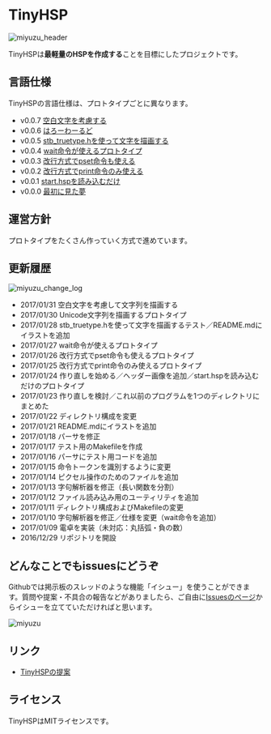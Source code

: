 # TinyHSP

![miyuzu_header](https://cloud.githubusercontent.com/assets/13228693/22240053/9dba8334-e25c-11e6-8543-7a537abf6664.png)

TinyHSPは**最軽量のHSPを作成する**ことを目標にしたプロジェクトです。

## 言語仕様

TinyHSPの言語仕様は、プロトタイプごとに異なります。

- v0.0.7 [空白文字を考慮する](https://github.com/dolphilia/tinyhsp/tree/master/07_whitespace)
- v0.0.6 [はろーわーるど](https://github.com/dolphilia/tinyhsp/tree/master/06_helloworld)
- v0.0.5 [stb_truetype.hを使って文字を描画する](https://github.com/dolphilia/tinyhsp/tree/master/05_truetype)
- v0.0.4 [wait命令が使えるプロトタイプ](https://github.com/dolphilia/tinyhsp/tree/master/04_wait)
- v0.0.3 [改行方式でpset命令も使える](https://github.com/dolphilia/tinyhsp/tree/master/03_pset)
- v0.0.2 [改行方式でprint命令のみ使える](https://github.com/dolphilia/tinyhsp/tree/master/02_print)
- v0.0.1 [start.hspを読み込むだけ](https://github.com/dolphilia/tinyhsp/tree/master/01_file_to_array)
- v0.0.0 [最初に見た夢](https://github.com/dolphilia/tinyhsp/tree/master/00_start)

## 運営方針

プロトタイプをたくさん作っていく方式で進めています。

## 更新履歴

![miyuzu_change_log](https://cloud.githubusercontent.com/assets/13228693/22394825/6cfac8fc-e56e-11e6-9a29-26bcff971422.png)

- 2017/01/31 空白文字を考慮して文字列を描画する
- 2017/01/30 Unicode文字列を描画するプロトタイプ
- 2017/01/28 stb_truetype.hを使って文字を描画するテスト／README.mdにイラストを追加
- 2017/01/27 wait命令が使えるプロトタイプ
- 2017/01/26 改行方式でpset命令も使えるプロトタイプ
- 2017/01/25 改行方式でprint命令のみ使えるプロトタイプ
- 2017/01/24 作り直しを始める／ヘッダー画像を追加／start.hspを読み込むだけのプロトタイプ
- 2017/01/23 作り直しを検討／これ以前のプログラムを1つのディレクトリにまとめた
- 2017/01/22 ディレクトリ構成を変更
- 2017/01/21 README.mdにイラストを追加
- 2017/01/18 パーサを修正
- 2017/01/17 テスト用のMakefileを作成
- 2017/01/16 パーサにテスト用コードを追加
- 2017/01/15 命令トークンを識別するように変更
- 2017/01/14 ピクセル操作のためのファイルを追加
- 2017/01/13 字句解析器を修正（長い関数を分割）
- 2017/01/12 ファイル読み込み用のユーティリティを追加
- 2017/01/11 ディレクトリ構成およびMakefileの変更
- 2017/01/10 字句解析器を修正／仕様を変更（wait命令を追加）
- 2017/01/09 電卓を実装（未対応：丸括弧・負の数）
- 2016/12/29 リポジトリを開設

## どんなことでもissuesにどうぞ

Githubでは掲示板のスレッドのような機能「イシュー」を使うことができます。質問や提案・不具合の報告などがありましたら、ご自由に[Issuesのページ](https://github.com/dolphilia/tinyhsp/issues)からイシューを立てていただければと思います。

![miyuzu](https://cloud.githubusercontent.com/assets/13228693/22172736/56d7206a-dff2-11e6-8ca8-ea155caf7acf.jpg)

## リンク

- [TinyHSPの提案](http://hsp.tv/play/pforum.php?mode=all&num=77515)

## ライセンス

TinyHSPはMITライセンスです。